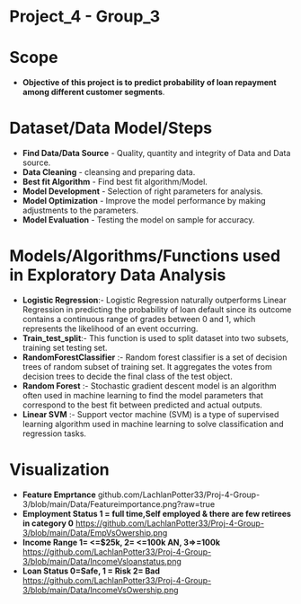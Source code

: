 
# <b>Project_4 - Group_3</b>

# <b>Scope</b>
 - <b> Objective of this project is to predict probability of loan repayment among different customer segments</b>.

 # <b>Dataset/Data Model/Steps</b>
- <b>Find Data/Data Source</b> - Quality, quantity and integrity of Data and Data source.
- <b>Data Cleaning</b> - cleansing and preparing data.
- <b>Best fit Algorithm</b> - Find best fit algorithm/Model.
- <b>Model Development</b> - Selection of right parameters for analysis.
- <b>Model Optimization</b> - Improve the model performance by making adjustments to the parameters.
- <b>Model Evaluation</b> - Testing the model on sample for accuracy.



# <b>Models/Algorithms/Functions used in Exploratory Data Analysis</b>
- <b>Logistic Regression</b>:- Logistic Regression naturally outperforms Linear Regression in predicting the probability of loan default since its outcome contains a continuous range of grades between 0 and 1, which represents the likelihood of an event occurring.
- <b>Train_test_split</b>:- This function is used to split dataset into two subsets, training set testing set. 
- <b>RandomForestClassifier</b> :- Random forest classifier is a set of decision trees of random subset of training set. It aggregates the votes from decision trees to decide the final class of the test object.
- <b>Random Forest</b> :- Stochastic gradient descent model is an algorithm often used in machine learning to find the model parameters that correspond to the best fit between predicted and actual outputs.
- <b>Linear SVM</b> :- Support vector machine (SVM) is a type of supervised learning algorithm used in machine learning to solve classification and regression tasks.

# <b>Visualization</b>
- <b>Feature Emprtance</b>
  github.com/LachlanPotter33/Proj-4-Group-3/blob/main/Data/Featureimportance.png?raw=true
- <b>Employment Status 1 = full time,Self employed & there are few retirees in category 0</b>
  https://github.com/LachlanPotter33/Proj-4-Group-3/blob/main/Data/EmpVsOwership.png
- <b>Income Range 1= <=$25k, 2= <=100k AN, 3=>=100k </b>
  https://github.com/LachlanPotter33/Proj-4-Group-3/blob/main/Data/IncomeVsloanstatus.png
- <b>Loan Status 0=Safe, 1 = Risk 2= Bad</b>
  https://github.com/LachlanPotter33/Proj-4-Group-3/blob/main/Data/IncomeVsOwership.png

